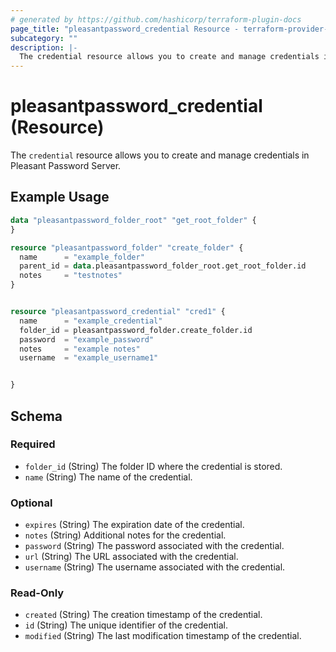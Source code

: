 ```yaml
---
# generated by https://github.com/hashicorp/terraform-plugin-docs
page_title: "pleasantpassword_credential Resource - terraform-provider-pleasantpassword"
subcategory: ""
description: |-
  The credential resource allows you to create and manage credentials in Pleasant Password Server.
---
```


# pleasantpassword_credential (Resource)

The `credential` resource allows you to create and manage credentials in Pleasant Password Server.

## Example Usage

```terraform
data "pleasantpassword_folder_root" "get_root_folder" {
}

resource "pleasantpassword_folder" "create_folder" {
  name      = "example_folder"
  parent_id = data.pleasantpassword_folder_root.get_root_folder.id
  notes     = "testnotes"
}


resource "pleasantpassword_credential" "cred1" {
  name      = "example_credential"
  folder_id = pleasantpassword_folder.create_folder.id
  password  = "example_password"
  notes     = "example notes"
  username  = "example_username1"


}
```

<!-- schema generated by tfplugindocs -->
## Schema

### Required

- `folder_id` (String) The folder ID where the credential is stored.
- `name` (String) The name of the credential.

### Optional

- `expires` (String) The expiration date of the credential.
- `notes` (String) Additional notes for the credential.
- `password` (String) The password associated with the credential.
- `url` (String) The URL associated with the credential.
- `username` (String) The username associated with the credential.

### Read-Only

- `created` (String) The creation timestamp of the credential.
- `id` (String) The unique identifier of the credential.
- `modified` (String) The last modification timestamp of the credential.

